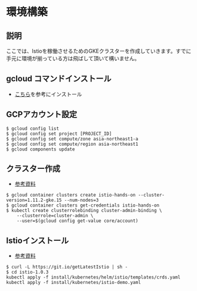 # 環境構築

## 説明

ここでは、Istioを稼働させるためのGKEクラスターを作成していきます。すでに手元に環境が揃っている方は飛ばして頂いて構いません。

## gcloud コマンドインストール

- [こちら](https://cloud.google.com/sdk/install)を参考にインストール

## GCPアカウント設定

```
$ gcloud config list
$ gcloud config set project [PROJECT_ID]
$ gcloud config set compute/zone asia-northeast1-a
$ gcloud config set compute/region asia-northeast1
$ gcloud components update
```

## クラスター作成

- [参考資料](https://istio.io/docs/setup/kubernetes/platform-setup/gke/)

```
$ gcloud container clusters create istio-hands-on --cluster-version=1.11.2-gke.15 --num-nodes=3
$ gcloud container clusters get-credentials istio-hands-on
$ kubectl create clusterrolebinding cluster-admin-binding \
    --clusterrole=cluster-admin \
    --user=$(gcloud config get-value core/account)
```

## Istioインストール

- [参考資料](https://istio.io/docs/setup/kubernetes/quick-start/)

```
$ curl -L https://git.io/getLatestIstio | sh -
$ cd istio-1.0.3
kubectl apply -f install/kubernetes/helm/istio/templates/crds.yaml
kubectl apply -f install/kubernetes/istio-demo.yaml
```